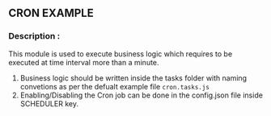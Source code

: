 ## CRON EXAMPLE

### Description : 

This module is used to execute business logic which requires to be executed at time interval more than a minute.
1. Business logic should be written inside the tasks folder with naming convetions as per the defualt example file ```cron.tasks.js```
2. Enabling/Disabling the Cron job can be done in the config.json file inside SCHEDULER key.    
